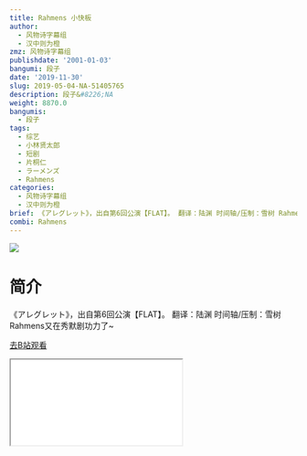```yaml
---
title: Rahmens 小快板
author:
  - 风物诗字幕组
  - 汉中则为橙
zmz: 风物诗字幕组
publishdate: '2001-01-03'
bangumi: 段子
date: '2019-11-30'
slug: 2019-05-04-NA-51405765
description: 段子&#8226;NA
weight: 8870.0
bangumis:
  - 段子
tags:
  - 综艺
  - 小林贤太郎
  - 短剧
  - 片桐仁
  - ラーメンズ
  - Rahmens
categories:
  - 风物诗字幕组
  - 汉中则为橙
brief: 《アレグレット》，出自第6回公演【FLAT】。 翻译：陆渊 时间轴/压制：雪树 Rahmens又在秀默剧功力了~
combi: Rahmens
---
```

![](https://raw.githubusercontent.com/tcgriffith/owaraisite/master/static/tmpimg/f06f32a3f1057dfa148c6d1d12c76f41bd9a80ba.jpg.480.jpg)
# 简介  
《アレグレット》，出自第6回公演【FLAT】。
翻译：陆渊 时间轴/压制：雪树
Rahmens又在秀默剧功力了~  

[去B站观看](https://www.bilibili.com/video/av51405765/)
<div class ="resp-container"><iframe class="testiframe" src="//player.bilibili.com/player.html?aid=51405765"", scrolling="no", allowfullscreen="true" > </iframe></div> 
